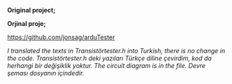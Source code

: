 **Original project;**

**Orjinal proje;**

https://github.com/jonsag/arduTester

*I translated the texts in Transistörtester.h into Turkish, there is no change in the code.*
*Transistörtester.h deki yazıları Türkçe diline çevirdim, kod da herhangi bir değişiklik yoktur.*
*The circuit diagram is in the file.*
*Devre şeması dosyanın içindedir.*
